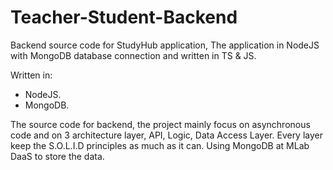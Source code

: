 # Teacher-Student-Backend
Backend source code for StudyHub application, The application in NodeJS with MongoDB database connection and written in TS &amp; JS.

Written in:
- NodeJS.
- MongoDB.

The source code for backend, the project mainly focus on asynchronous code and on 3 architecture layer, API, Logic, Data Access Layer.
Every layer keep the S.O.L.I.D principles as much as it can.
Using MongoDB at MLab DaaS to store the data.
